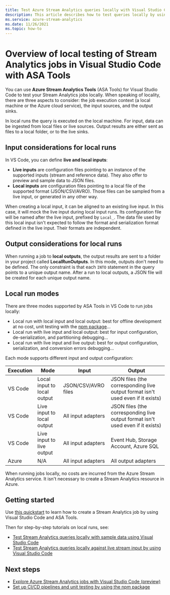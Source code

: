 ```yaml
---
title: Test Azure Stream Analytics queries locally with Visual Studio Code
description: This article describes how to test queries locally by using Azure Stream Analytics Tools for Visual Studio Code.
ms.service: azure-stream-analytics
ms.date: 11/26/2021
ms.topic: how-to
---
```


# Overview of local testing of Stream Analytics jobs in Visual Studio Code with ASA Tools

You can use **Azure Stream Analytics Tools** (ASA Tools) for Visual Studio Code to test your Stream Analytics jobs locally. When speaking of locality, there are three aspects to consider: the job execution context (a local machine or the Azure cloud service), the input sources, and the output sinks.

In local runs the query is executed on the local machine. For input, data can be ingested from local files or live sources. Output results are either sent as files to a local folder, or to the live sinks.

## Input considerations for local runs

In VS Code, you can define **live and local inputs**:

- **Live inputs** are configuration files pointing to an instance of the supported inputs (stream and reference data). They also offer to preview and sample data to JSON files.
- **Local inputs** are configuration files pointing to a local file of the supported format (JSON/CSV/AVRO). Those files can be sampled from a live input, or generated in any other way.

When creating a local input, it can be aligned to an existing live input. In this case, it will mock the live input during local input runs. Its configuration file will be named after the live input, prefixed by `Local_`. The data file used by this local input isn't expected to follow the format and serialization format defined in the live input. Their formats are independent.

## Output considerations for local runs

When running a job to **local outputs**, the output results are sent to a folder in your project called **LocalRunOutputs**. In this mode, outputs don't need to be defined. The only constraint is that each `INTO` statement in the query points to a unique output name. After a run to local outputs, a JSON file will be created for each unique output name.

## Local run modes

There are three modes supported by ASA Tools in VS Code to run jobs locally:

* Local run with local input and local output: best for offline development at no cost, unit testing with the [npm package](./cicd-overview.md)…
* Local run with live input and local output: best for input configuration, de-serialization, and partitioning debugging…
* Local run with live input and live output: best for output configuration, serialization, and conversion errors debugging…

Each mode supports different input and output configuration:

|Execution|Mode|Input|Output|
|-|-|-|-|
|VS Code|Local input to local output|JSON/CSV/AVRO files|JSON files (the corresponding live output format isn't used even if it exists)|
|VS Code|Live input to local output|All input adapters|JSON files (the corresponding live output format isn't used even if it exists)|
|VS Code|Live input to live output|All input adapters|Event Hub, Storage Account, Azure SQL|
|Azure|N/A|All input adapters|All output adapters|

When running jobs locally, no costs are incurred from the Azure Stream Analytics service. It isn't necessary to create a Stream Analytics resource in Azure.

## Getting started

Use [this quickstart](quick-create-visual-studio-code.md) to learn how to create a Stream Analytics job by using Visual Studio Code and ASA Tools.

Then for step-by-step tutorials on local runs, see:

- [Test Stream Analytics queries locally with sample data using Visual Studio Code](visual-studio-code-local-run.md)
- [Test Stream Analytics queries locally against live stream input by using Visual Studio Code](visual-studio-code-local-run-live-input.md)

## Next steps

* [Explore Azure Stream Analytics jobs with Visual Studio Code (preview)](visual-studio-code-explore-jobs.md)
* [Set up CI/CD pipelines and unit testing by using the npm package](./cicd-overview.md)
